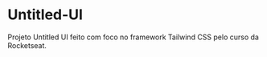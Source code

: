 # Untitled-UI
Projeto Untitled UI feito com foco no framework Tailwind CSS pelo curso da Rocketseat.
